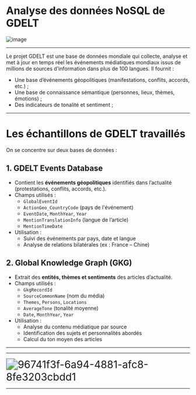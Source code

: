# Analyse des données NoSQL de GDELT
![image](https://github.com/user-attachments/assets/44604982-9484-47f5-bf76-42d21fbb1650)

****
Le projet GDELT est une base de données mondiale qui collecte, analyse et met à jour en temps réel les événements médiatiques mondiaux issus de millions de sources d’information dans plus de 100 langues.
Il fournit :
- Une base d’événements géopolitiques (manifestations, conflits, accords, etc.) ; 
- Une base de connaissance sémantique (personnes, lieux, thèmes, émotions) ; 
- Des indicateurs de tonalité et sentiment ; 

****
# Les échantillons de GDELT travaillés
On se concentre sur deux bases de données :

## 1. **GDELT Events Database**  
   - Contient les **événements géopolitiques** identifiés dans l’actualité (protestations, conflits, accords, etc.).
   - Champs utilisés :
     - `GlobalEventId`
     - `ActionGeo_CountryCode` (pays de l'événement)
     - `EventDate`, `MonthYear`, `Year`
     - `MentionTranslationInfo` (langue de l’article)
     - `MentionTimeDate`
   - Utilisation :
     - Suivi des événements par pays, date et langue
     - Analyse de relations bilatérales (ex : France – Chine)

## 2. **Global Knowledge Graph (GKG)**  
   - Extrait des **entités, thèmes et sentiments** des articles d’actualité.
   - Champs utilisés :
     - `GkgRecordId`
     - `SourceCommonName` (nom du média)
     - `Themes`, `Persons`, `Locations`
     - `AverageTone` (tonalité moyenne)
     - `Date`, `MonthYear`, `Year`
   - Utilisation :
     - Analyse du contenu médiatique par source
     - Identification des sujets et personnalités abordés
     - Calcul du ton moyen des articles

---



****
<img title="" src="objectif.png" alt="96741f3f-6a94-4881-afc8-8fe3203cbdd1" data-align="center" style="zoom:200%;">

***

